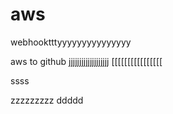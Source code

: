 # aws
webhooktttyyyyyyyyyyyyyyy

aws to github
jjjjjjjjjjjjjjjjjjj
[[[[[[[[[[[[[[[[


ssss

zzzzzzzzz
ddddd

